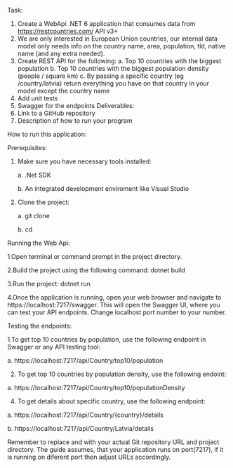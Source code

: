 Task:
1. Create a WebApi .NET 6 application that consumes data from
https://restcountries.com/ API v3+
2. We are only interested in European Union countries, our internal data model only
needs info on the country name, area, population, tld, native name (and any
extra needed).
3. Create REST API for the following:
a. Top 10 countries with the biggest population
b. Top 10 countries with the biggest population density (people / square km)
c. By passing a specific country (eg /country/latvia) return everything you
have on that country in your model except the country name
4. Add unit tests
5. Swagger for the endpoints
Deliverables:
1. Link to a GitHub repository
2. Description of how to run your program


How to run this application:

Prerequisites:
1. Make sure you have necessary tools installed:
   
   a. .Net SDK
   
   b. An integrated development enviroment like Visual Studio
   
3. Clone the project:
   
   a. git clone <repository-url>
   
   b. cd <project-directory>

Running the Web Api:

1.Open terminal or command prompt in the project directory.

2.Build the project using the following command: dotnet build

3.Run the project: dotnet run

4.Once the application is running, open your web browser and navigate to 
https://localhost:7217/swagger. This will open the Swagger UI, where you can test your API endpoints.
Change localhost port number to your number.

Testing the endpoints:

1.To get top 10 countries by population, use the following endpoint in Swagger or any API testing tool:

  a. https://localhost:7217/api/Country/top10/population
  
2. To get top 10 countries by population density, use the following endoint:
   
  a. https://localhost:7217/api/Country/top10/populationDensity

4. To get details about specific country, use the following endpoint:
   
  a. https://localhost:7217/api/Country/{country}/details
  
  b. https://localhost:7217/api/Country/Latvia/details

Remember to replace <repository-url> and <project-directory> with your actual Git repository URL and project directory.
The guide assumes, that your application runs on port(7217), if it is running on diferent port then adjust URLs accordingly.
